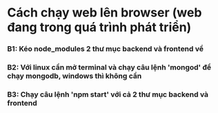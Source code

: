 # Cách chạy web lên browser (web đang trong quá trình phát triển)

### B1: Kéo node_modules 2 thư mục backend và frontend về

### B2: Với linux cần mở terminal và chạy câu lệnh 'mongod' để chạy mongodb, windows thì không cần

### B3: Chạy câu lệnh 'npm start' với cả 2 thư mục backend và frontend
